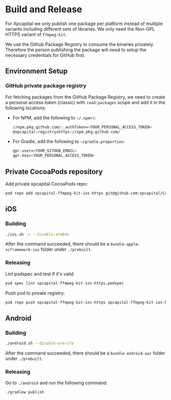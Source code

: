 # Build and Release

For Xpcapital we only publish one package per platform instead of multiple variants including different sets of libraries. We only need the Non-GPL HTTPS variant of `ffmpeg-kit`.

We use the Github Package Registry to consume the binaries privately. Therefore the person publishing the package will need to setup the necessary credentials for GitHub first.

## Environment Setup

### GitHub private package registry

For fetching packages from the GitHub Package Registry, we need to create a personal access token (classic) with `read:packages` scope and add it in the following locations:

- For NPM, add the following to `~/.npmrc`:

  ```bash
  //npm.pkg.github.com/:_authToken=<YOUR_PERSONAL_ACCESS_TOKEN>
  @xpcapital:registry=https://npm.pkg.github.com/
  ```

- For Gradle, add the following to `~/gradle.properties`:

  ```bash
  gpr.user=<YOUR_GITHUB_EMAIL>
  gpr.key=<YOUR_PERSONAL_ACCESS_TOKEN>
  ```

## Private CocoaPods repository

Add private xpcapital CocoaPods repo:

```bash
pod repo add xpcapital-ffmpeg-kit-ios-https git@github.com:xpcapital/CocoaPodsSpecs.git
```

## iOS

### Building

```bash
./ios.sh -x --disable-arm64e
```

After the command succeeded, there should be a `bundle-apple-xcframework-ios` folder under `./prebuilt`.

### Releasing

Lint podspec and test if it's valid.

```bash
pod spec lint xpcapital-ffmpeg-kit-ios-https.podspec
```

Push pod to private registry:

```bash
pod repo push xpcapital-ffmpeg-kit-ios-https xpcapital-ffmpeg-kit-ios-https.podspec
```

## Android

### Building

```bash
./android.sh --disable-arm-v7a
```

After the command succeeded, there should be a `bundle-android-aar` folder under `./prebuilt`.

### Releasing

Go to `./android` and run the following command:

```bash
./gradlew publish
```
